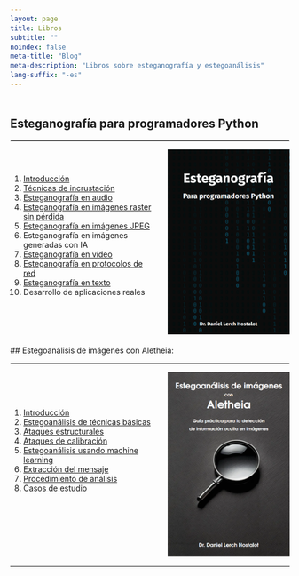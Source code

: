 ```yaml
---
layout: page
title: Libros
subtitle: "" 
noindex: false
meta-title: "Blog"
meta-description: "Libros sobre esteganografía y estegoanálisis"
lang-suffix: "-es"
---
```


<style>
    [id]::before {
        content: '';
        display: block;
        height:      70px;
        margin-top: -70px;
    }
   .todo {
        display: none;
   }
</style>



<div style='margin-bottom:50px'></div>


## Esteganografía para programadores Python
<hr style='border:1px solid #ccc'>

<div style="display: flex; align-items: flex-start;">
  <div style="flex: 1; padding-right: 20px;padding-top:30px;">
    <ol>
        <li><a href='/stego/books/stegopython/intro-es/'>Introducción</a></li>
        <li><a href='/stego/books/stegopython/embed-es/'>Técnicas de incrustación</a></li>
        <li><a href='/stego/books/stegopython/audio-es/'>Esteganografía en audio</a></li>
        <li><a href='/stego/books/stegopython/bitmapimages-es/'>Esteganografía en imágenes raster sin pérdida</a></li>
        <li><a href='/stego/books/stegopython/jpegimages-es/'>Esteganografía en imágenes JPEG</a></li>
        <li>Esteganografía en imágenes generadas con IA</li>
        <li><a href='/stego/books/stegopython/video-es/'>Esteganografía en vídeo</a></li>
        <li><a href='/stego/books/stegopython/networks-es/'>Esteganografía en protocolos de red</a></li>
        <li><a href='/stego/books/stegopython/text-es/'>Esteganografía en texto</a></li>
        <li>Desarrollo de aplicaciones reales</li>
    </ol>
  </div>
  <div>
    <img src="/stego/books/stegopython/cover-stegopython.png" width="220">
  </div>
</div>


<br>
## Estegoanálisis de imágenes con Aletheia:
<hr style='border:1px solid #ccc'>




<div style="display: flex; align-items: flex-start;">
  <div style="flex: 1; padding-right: 20px;padding-top:50px">
    <ol>
        <li><a href='/stego/books/aletheia/intro-es/'>Introducción</a></li>
        <li><a href='/stego/books/aletheia/basic-es/'>Estegoanálisis de técnicas básicas</a></li>
        <li><a href='/stego/books/aletheia/struct-es/'>Ataques estructurales</a></li>
        <li><a href='/stego/books/aletheia/calib-es/'>Ataques de calibración</a></li>
        <li><a href='/stego/books/aletheia/ml-es/'>Estegoanálisis usando machine learning</a></li>
        <li><a href='/stego/books/aletheia/extract-es/'>Extracción del mensaje</a></li>
        <li><a href='/stego/books/aletheia/proc-es/'>Procedimiento de análisis</a></li>
        <li><a href='/stego/books/aletheia/cases-es/'>Casos de estudio</a></li>
    </ol>
  </div>
  <div>
    <img src="/stego/books/aletheia/cover-aletheia.png" width="220">
  </div>
</div>




<hr>

<br><br>


<script>
var listItems = document.querySelectorAll('li');
listItems.forEach(function(item) {
    if (!item.querySelector('a')) {
        item.classList.add('todo_');
    }
});
</script>



